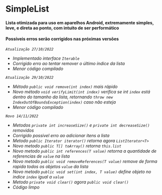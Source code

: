 # SimpleList<T>
#### Lista otimizada para uso em aparelhos Android, extremamente simples, leve, e direta ao ponto, com intuito de ser performático

#### Possíveis erros serão corrigidos nas próximas versões

*`Atualização 27/10/2022`*

- *Implementado interface `Iterable`*
- *Corrigido erro ao tentar remover o último índice da lista*
- *Menor código compilado*
  
*`Atualização 29/10/2022`*

- *Método `public void remove(int index)` mais rápido*
- *Novo método `void verifyLimit(int index)` verifica se int `index` está dentro do tamanho da lista, retornando `throw new IndexOutOfBoundsException(index)` caso não esteja*
- *Menor código compilado*

*`Novo 14/11/2022`*

- *Metodos `private int increaseSize()` e `private int decreaseSize()` removidos*
- *Corrigido possivel erro ao adicionar itens a lista*
- *Metodo `public Iterator iterator()` retorna agora `ListIterator<T>`*
- *Novo metodo `public T[] toArray()` retorna `this.list`*
- *Novo metodo `public int references(T value)` retorna a quantidade de referencias de `value` na lista*
- *Novo metodo `public void removeReferences(T value)` remove de forma rapida todos os objetos `value` da lista*
- *Novo metodo `public void set(int index, T value)` define objeto no indice `index` igual a `value`*
- *Metodo `private void clear()` agora `public void clear()`*
- *Código limpo*
